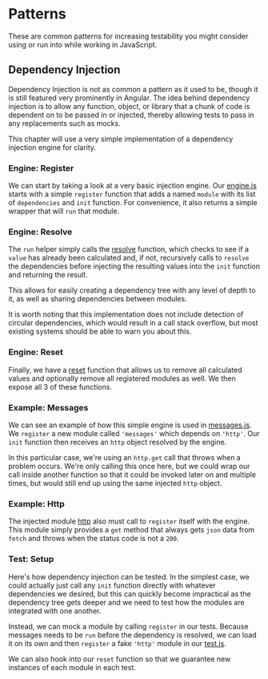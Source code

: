 # Patterns

These are common patterns for increasing testability you might consider using or run into while working in JavaScript.

## Dependency Injection

Dependency Injection is not as common a pattern as it used to be, though it is still featured very prominently in
Angular. The idea behind dependency injection is to allow any function, object, or library that a chunk of code is
dependent on to be passed in or injected, thereby allowing tests to pass in any replacements such as mocks.

This chapter will use a very simple implementation of a dependency injection engine for clarity.

### Engine: Register

We can start by taking a look at a very basic injection engine. Our [engine.js](/Patterns/injection/engine.js#L1-13) starts with
a simple `register` function that adds a named `module` with its list of `dependencies` and `init` function. For convenience,
it also returns a simple wrapper that will `run` that module.

### Engine: Resolve

The `run` helper simply calls the [resolve](/Patterns/injection/engine.js#L15-29) function, which checks to see if a `value` has already
been calculated and, if not, recursively calls to `resolve` the dependencies before injecting the resulting values into the `init`
function and returning the result.

This allows for easily creating a dependency tree with any level of depth to it, as well as sharing dependencies between modules.

It is worth noting that this implementation does not include detection of circular dependencies, which would result in a call stack overflow,
but most existing systems should be able to warn you about this.

### Engine: Reset

Finally, we have a [reset](/Patterns/injection/engine.js#L31-43) function that allows us to remove all calculated values and
optionally remove all registered modules as well. We then expose all 3 of these functions.

### Example: Messages

We can see an example of how this simple engine is used in [messages.js](/Patterns/injection/messages.js#L1-16). We `register`
a new module called `'messages'` which depends on `'http'`. Our `init` function then receives an `http` object resolved by
the engine.

In this particular case, we're using an `http.get` call that throws when a problem occurs. We're only calling this once here,
but we could wrap our call inside another function so that it could be invoked later on and multiple times, but would still
end up using the same injected `http` object.

### Example: Http

The injected module [http](/Patterns/injection/http.js#L1-19) also must call to `register` itself with the engine. This module
simply provides a `get` method that always gets `json` data from `fetch` and throws when the status code is not a `200`.

### Test: Setup

Here's how dependency injection can be tested. In the simplest case, we could actually just call any `init` function directly with
whatever dependencies we desired, but this can quickly become impractical as the dependency tree gets deeper and we need to test
how the modules are integrated with one another.

Instead, we can mock a module by calling `register` in our tests. Because messages needs to be `run` before the dependency is resolved,
we can load it on its own and then `register` a fake `'http'` module in our [test.js](/Patterns/injection/test.js#L1-16).

We can also hook into our `reset` function so that we guarantee new instances of each module in each test.
